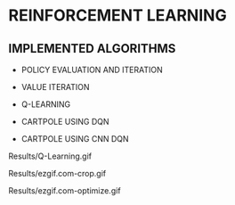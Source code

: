 # **REINFORCEMENT LEARNING** 



## IMPLEMENTED  ALGORITHMS



- POLICY EVALUATION AND ITERATION 

- VALUE ITERATION

- Q-LEARNING

- CARTPOLE USING DQN

- CARTPOLE USING CNN DQN

Results/Q-Learning.gif

Results/ezgif.com-crop.gif

Results/ezgif.com-optimize.gif
